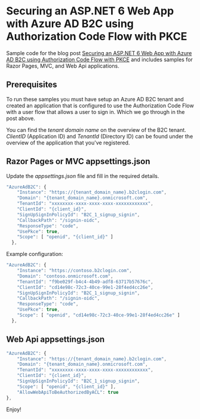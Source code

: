 # Securing an ASP.NET 6 Web App with Azure AD B2C using Authorization Code Flow with PKCE
Sample code for the blog post [Securing an ASP.NET 6 Web App with Azure AD B2C using Authorization Code Flow with PKCE](https://www.ramstad.io/2022/03/08/Securing-an-ASP-NET-6-Web-App-with-Azure-AD-B2C-using-Authorization-Code-Flow-with-PKCE/) and includes samples for Razor Pages, MVC, and Web Api applications.

## Prerequisites
To run these samples you must have setup an Azure AD B2C tenant and created an application that is configured to use the Authorization Code Flow with a user flow that allows a user to sign in. Which we go through in the post above.

You can find the *tenant domain name* on the overview of the B2C tenant. *ClientID* (Application ID) and *TenantId* (Directory ID) can be found under the overview of the application that you've registered.

## Razor Pages or MVC appsettings.json
Update the *appsettings.json* file and fill in the required details.

```javascript
"AzureAdB2C": {
    "Instance": "https://{tenant_domain_name}.b2clogin.com",
    "Domain": "{tenant_domain_name}.onmicrosoft.com",
    "TenantId": "xxxxxxxx-xxxx-xxxx-xxxx-xxxxxxxxxxxx",
    "ClientId": "{client_id}",
    "SignUpSignInPolicyId": "B2C_1_signup_signin",
    "CallbackPath": "/signin-oidc",
    "ResponseType": "code",
    "UsePkce": true,
    "Scope": [ "openid", "{client_id}" ]
  },
```

Example configuration:
```javascript
"AzureAdB2C": {
    "Instance": "https://contoso.b2clogin.com",
    "Domain": "contoso.onmicrosoft.com",
    "TenantId": "f9be029f-b4c4-4b49-adf8-63717b57676c",
    "ClientId": "cd14e98c-72c3-40ce-99e1-28f4ed4cc26e",
    "SignUpSignInPolicyId": "B2C_1_signup_signin",
    "CallbackPath": "/signin-oidc",
    "ResponseType": "code",
    "UsePkce": true,
    "Scope": [ "openid", "cd14e98c-72c3-40ce-99e1-28f4ed4cc26e" ]
  },
```

## Web Api appsettings.json
```javascript
"AzureAdB2C": {
    "Instance": "https://{tenant_domain_name}.b2clogin.com",
    "Domain": "{tenant_domain_name}.onmicrosoft.com",
    "TenantId": "xxxxxxxx-xxxx-xxxx-xxxx-xxxxxxxxxxxx",
    "ClientId": "{client_id}",
    "SignUpSignInPolicyId": "B2C_1_signup_signin",
    "Scope": [ "openid", "{client_id}" ],
    "AllowWebApiToBeAuthorizedByACL": true
},
```

Enjoy!